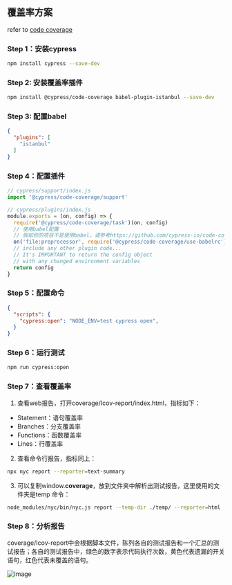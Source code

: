 ## 覆盖率方案
refer to [code coverage](https://docs.cypress.io/guides/tooling/code-coverage#Introduction)
### Step 1：安装cypress
```bash
npm install cypress --save-dev
```

### Step 2: 安装覆盖率插件
```bash
npm install @cypress/code-coverage babel-plugin-istanbul --save-dev
```

### Step 3: 配置babel
```json
{
  "plugins": [
    "istanbul"
  ]
}
```

### Step 4：配置插件
```js
// cypress/support/index.js
import '@cypress/code-coverage/support'

// cypress/plugins/index.js
module.exports = (on, config) => {
  require('@cypress/code-coverage/task')(on, config)
  // 使用babel配置
  // 假如你的项目不是使用babel，请参考https://github.com/cypress-io/code-coverage#alternative-for-unit-tests
  on('file:preprocessor', require('@cypress/code-coverage/use-babelrc'))
  // include any other plugin code...
  // It's IMPORTANT to return the config object
  // with any changed environment variables
  return config
}
```

### Step 5：配置命令
```JSON
{
  "scripts": {
    "cypress:open": "NODE_ENV=test cypress open",
  }
}
```

### Step 6：运行测试
```bash
npm run cypress:open
```

### Step 7：查看覆盖率
1. 查看web报告，打开coverage/Icov-report/index.html，指标如下：
  - Statement：语句覆盖率
  - Branches：分支覆盖率
  - Functions：函数覆盖率
  - Lines：行覆盖率

2. 查看命令行报告，指标同上：
```bash
npx nyc report --reporter=text-summary
```

3. 可以复制window.__coverage__，放到文件夹中解析出测试报告，这里使用的文件夹是temp
命令：
```bash
node_modules/nyc/bin/nyc.js report --temp-dir ./temp/ --reporter=html
```

### Step 8：分析报告
coverage/Icov-report中会根据脚本文件，陈列各自的测试报告和一个汇总的测试报告；各自的测试报告中，绿色的数字表示代码执行次数，黄色代表遗漏的开关语句，红色代表未覆盖的语句。

![image](/uploads/7668779a188f76adaf6154472e21fdd9/image.png)